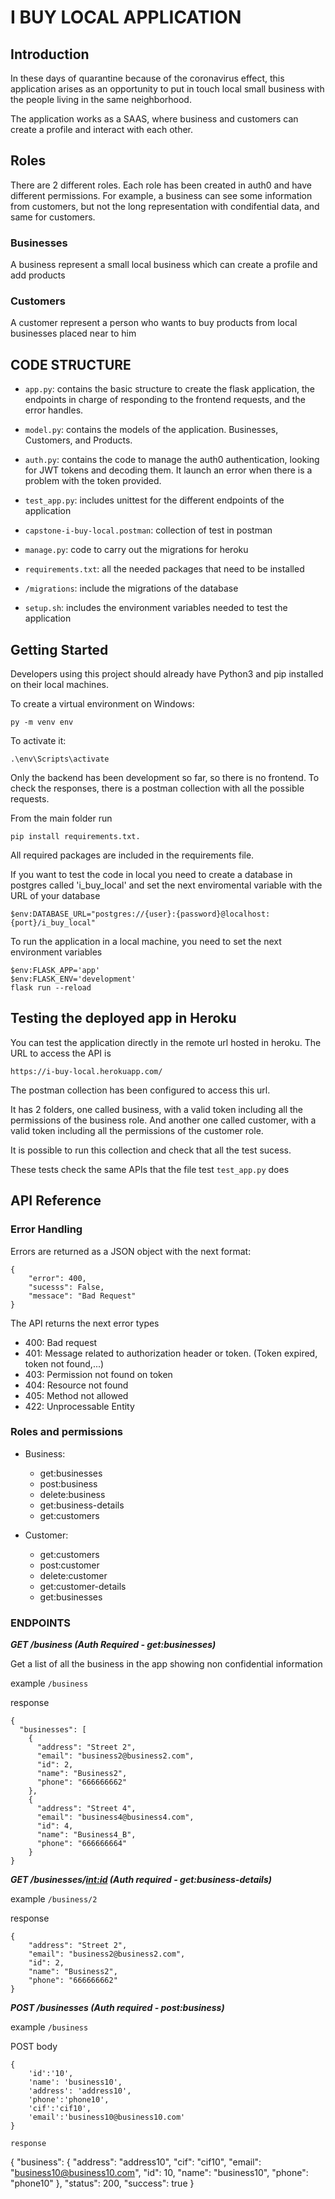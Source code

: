 # I BUY LOCAL APPLICATION

## Introduction
In these days of quarantine because of the coronavirus effect, this application arises as an opportunity to put in touch local small business with the people living in the same neighborhood.

The application works as a SAAS, where business and customers can create a profile and interact with each other.


## Roles
There are 2 different roles. Each role has been created in auth0 and have different permissions. For example, a business can see some information from customers, but not the long representation with condifential data, and same for customers.

### Businesses
A business represent a small local business which can create a profile and add products

### Customers
A customer represent a person who wants to buy products from local businesses placed near to him


## CODE STRUCTURE

- `app.py`: contains the basic structure to create the flask application, the endpoints in charge of responding to the frontend requests, and the error handles.

- `model.py`: contains the models of the application. Businesses, Customers, and Products.

- `auth.py`: contains the code to manage the auth0 authentication, looking for JWT tokens and decoding them. It launch an error when there is a problem with the token provided.

- `test_app.py`: includes unittest for the different endpoints of the application

- `capstone-i-buy-local.postman`: collection of test in postman

- `manage.py`: code to carry out the migrations for heroku

- `requirements.txt`: all the needed packages that need to be installed

- `/migrations`: include the migrations of the database

- `setup.sh`: includes the environment variables needed to test the application



## Getting Started

Developers using this project should already have Python3 and pip installed on their local machines.

To create a virtual environment on Windows:

    py -m venv env

To activate it:

    .\env\Scripts\activate


Only the backend has been development so far, so there is no frontend. To check the responses, there is a postman collection with all the possible requests.

From the main folder run
    
    pip install requirements.txt. 

All required packages are included in the requirements file.

If you want to test the code in local you need to create a database in postgres called 'i_buy_local' and set the next enviromental variable with the URL of your database

    $env:DATABASE_URL="postgres://{user}:{password}@localhost:{port}/i_buy_local"

To run the application in a local machine, you need to set the next environment variables
```
$env:FLASK_APP='app'
$env:FLASK_ENV='development'
flask run --reload
```

## Testing the deployed app in Heroku

You can test the application directly in the remote url hosted in heroku. The URL to access the API is 

    https://i-buy-local.herokuapp.com/

The postman collection has been configured to access this url.

It has 2 folders, one called business, with a valid token including all the permissions of the business role. And another one called customer, with a valid token including all the permissions of the customer role.

It is possible to run this collection and check that all the test sucess.

These tests check the same APIs that the file test `test_app.py` does


## API Reference

### Error Handling

Errors are returned as a JSON object with the next format:
```
{
    "error": 400,
    "sucesss": False,
    "messace": "Bad Request"
}
```

The API returns the next error types
- 400: Bad request
- 401: Message related to authorization header or token. (Token expired, token not found,...)
- 403: Permission not found on token
- 404: Resource not found
- 405: Method not allowed
- 422: Unprocessable Entity


### Roles and permissions

- Business:
    - get:businesses
    - post:business
    - delete:business
    - get:business-details
    - get:customers

- Customer:
    - get:customers
    - post:customer 
    - delete:customer 
    - get:customer-details
    - get:businesses


### ENDPOINTS

***GET /business   (Auth Required - get:businesses)***

Get a list of all the business in the app showing non confidential information

example `/business`

response
```
{
  "businesses": [
    {
      "address": "Street 2",
      "email": "business2@business2.com",
      "id": 2,
      "name": "Business2",
      "phone": "666666662"
    },
    {
      "address": "Street 4",
      "email": "business4@business4.com",
      "id": 4,
      "name": "Business4_B",
      "phone": "666666664"
    }
}
```

***GET /businesses/<int:id>   (Auth required - get:business-details)***

example `/business/2`

response
```
{
    "address": "Street 2",
    "email": "business2@business2.com",
    "id": 2,
    "name": "Business2",
    "phone": "666666662"
}
```

***POST /businesses   (Auth required - post:business)***

example `/business` 

POST body
```
{ 
    'id':'10',
    'name': 'business10',
    'address': 'address10',
    'phone':'phone10',
    'cif':'cif10',
    'email':'business10@business10.com'
}

response
```
{
  "business": {
    "address": "address10",
    "cif": "cif10",
    "email": "business10@business10.com",
    "id": 10,
    "name": "business10",
    "phone": "phone10"
  },
  "status": 200,
  "success": true
}
```



